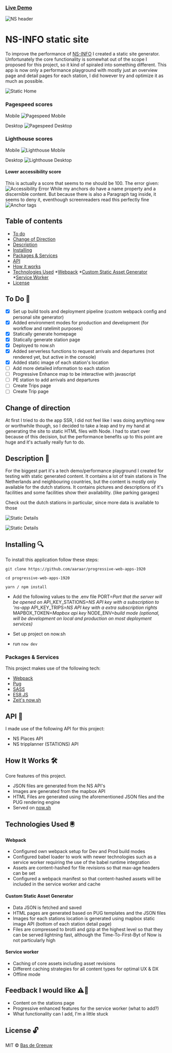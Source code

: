 ### [Live Demo](https://ns-info.now.sh)
![NS header](./docs/images/ns-header.png)
# NS-INFO static site
To improve the performance of [NS-INFO](https://aaraar.github.io/web-app-from-scratch-1920) I created a static site generator.   
Unfortunately the core functionality is somewhat out of the scope I proposed for this project, so it kind of spiraled into something different.
This app is now only a performance playground with mostly just an overview page and detail pages for each station, I did however try and optimize it as much as possible.

![Static Home](./docs/images/staticHome.png)

### Pagespeed scores
Mobile
![Pagespeed Mobile](./docs/images/pagespeedMobile.png)

Desktop
![Pagespeed Desktop](./docs/images/pagespeedDesktop.png)


### Lighthouse scores
Mobile
![Lighthouse Mobile](./docs/images/lighthouseMobile.png)

Desktop
![Lighthouse Desktop](./docs/images/lighthouseDesktop.png)

#### Lower accessibility score
This is actually a score that seems to me should be 100.
The error given:
![Accessibility Error](./docs/images/accesibilityError.png)
While my anchors do have a name property and a discernible content.
But because there is also a Paragraph tag inside, it seems to deny it, eventhough screenreaders read this perfectly fine
![Anchor tags](./docs/images/anchors.png)

## Table of contents
- [To do](#to-do-)
- [Change of Direction](#change-of-direction)
- [Description](#description-)
- [Installing](#installing-)
- [Packages & Services](#packages--services)
- [API](#api-)
- [How it works](#how-it-works-)
- [Technologies Used](#technologies-used-)
    *[Webpack](#webpack)
    *[Custom Static Asset Generator](#custom-static-asset-generator)
    *[Service Worker](#service-worker)
- [License](#license-)

## To Do 📌
- [x] Set up build tools and deployment pipeline (custom webpack config and personal site generator)
- [X] Added environment modes for production and development (for workflow and ratelimit purposes)
- [x] Statically generate homepage
- [x] Statically generate station page
- [x] Deployed to now.sh
- [x] Added serverless functions to request arrivals and departures (not rendered yet, but active in the console)
- [x] Added static image of each station's location
- [ ] Add more detailed information to each station
- [ ] Progressive Enhance map to be interactive with javascript
- [ ] PE station to add arrivals and departures
- [ ] Create Trips page
- [ ] Create Trip page

## Change of direction
At first I tried to do the app SSR, I did not feel like I was doing anything new or worthwhile though, so I decided to take
a leap and try my hand at generating the site to static HTML files with Node.
I had to start over because of this decision, but the performance benefits up to this point are huge and it's actually really fun to do.

## Description 📝
For the biggest part it's a tech demo/performance playground I created for testing with static generated content.
It contains a lot of train stations in The Netherlands and neighbouring countries, but the content is mostly only available for
the dutch stations. It contains pictures and descriptions of it's facilities and some facilities show their availability. (like parking garages)

Check out the dutch stations in particular, since more data is available to those

![Static Details](./docs/images/staticDetail.png)

![Static Details](./docs/images/staticMap.png)

## Installing 🔍
To install this application follow these steps:
```
git clone https://github.com/aaraar/progressive-web-apps-1920

cd progressive-web-apps-1920

yarn / npm install
```

- Add the following values to the .env file
    PORT=*Port that the server will be opened on*
    API_KEY_STATIONS=*NS API key with a subscription to 'ns-app*
    API_KEY_TRIPS=*NS API key with a extra subscription rights*
    MAPBOX_TOKEN=*Mapbox api key*
    NODE_ENV=*build mode (optional, will be development on local and production on most deployment services)*

- Set up project on now.sh

- run `now dev`

### Packages & Services
This project makes use of the following tech:

  * [Webpack](https://webpack.js.org/)
  * [Pug](https://pugjs.org/api/getting-started.html)
  * [SASS](https://sass-lang.com/)
  * [ES8 JS](https://tc39.es/ecmascript_sharedmem/shmem.html)
  * [Zeit's now.sh](https://zeit.co/home)

## API 🐒
I made use of the following API for this project:

  * NS Places API
  * NS tripplanner (STATIONS) API

## How It Works 🛠️
Core features of this project.

  * JSON files are generated from the NS API's
  * Images are generated from the mapbox API
  * HTML Files are generated using the aforementioned JSON files and the PUG rendering engine
  * Served on [now.sh](https://ns-info.now.sh)
  
## Technologies Used 🖲
#### Webpack
- Configured own webpack setup for Dev and Prod build modes
- Configured babel loader to work with newer technologies such as a service worker requiring the use of the babel runtime integration
- Assets are content-hashed for file revisions so that max-age headers can be set
- Configured a webpack manifest so that content-hashed assets will be included in the service worker and cache

#### Custom Static Asset Generator
- Data JSON is fetched and saved
- HTML pages are generated based on PUG templates and the JSON files
- Images for each stations location is generated using mapbox static image API (bottom of each station detail page)
- Files are compressed to brotli and gzip at the highest level so that they can be served lightning fast, although the Time-To-First-Byt of Now is not particularly high

#### Service worker
- Caching of core assets including asset revisions
- Different caching strategies for all content types for optimal UX & DX
- Offline mode

## Feedback I would like ⚠️💬
- Content on the stations page
- Progressive enhanced features for the service worker (what to add?)
- What functionality can I add, I'm a little stuck

## License 🔓
MIT © [Bas de Greeuw](https://github.com/aaraar)


<!-- Add a link to your live demo in Github Pages 🌐-->

<!-- ☝️ replace this description with a description of your own work -->

<!-- Add a nice image here at the end of the week, showing off your shiny frontend 📸 -->

<!-- Maybe a table of contents here? 📚 -->

<!-- How about a section that describes how to install this project? 🤓 -->

<!-- ...but how does one use this project? What are its features 🤔 -->

<!-- What external data source is featured in your project and what are its properties 🌠 -->

<!-- Maybe a checklist of done stuff and stuff still on your wishlist? ✅ -->

<!-- How about a license here? 📜 (or is it a licence?) 🤷 -->
